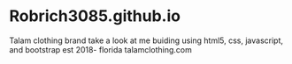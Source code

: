 # Robrich3085.github.io
Talam clothing brand
take a look at me
buiding using html5, css, javascript, and bootstrap
est 2018-
florida
talamclothing.com

